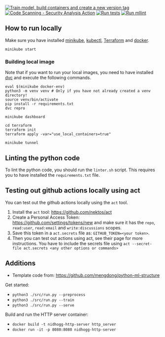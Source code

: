 [![Train model, build containers and create a new version tag](https://github.com/Fastjur/nidhogg/actions/workflows/build.yaml/badge.svg)](https://github.com/Fastjur/nidhogg/actions/workflows/build.yaml)
[![Code Scanning - Security Analysis Action](https://github.com/Fastjur/nidhogg/actions/workflows/codeQL.yaml/badge.svg)](https://github.com/Fastjur/nidhogg/actions/workflows/codeQL.yaml)
[![Run tests](https://github.com/Fastjur/nidhogg/actions/workflows/test.yaml/badge.svg)](https://github.com/Fastjur/nidhogg/actions/workflows/test.yaml)
[![Run mllint](https://github.com/Fastjur/nidhogg/actions/workflows/linter.yaml/badge.svg)](https://github.com/Fastjur/nidhogg/actions/workflows/linter.yaml)

## How to run locally
Make sure you have installed [minikube](https://minikube.sigs.k8s.io/docs/start/), [kubectl](https://kubernetes.io/docs/tasks/tools/install-kubectl/), [Terraform](https://learn.hashicorp.com/tutorials/terraform/install-cli) and [docker](https://www.docker.com/).

```
minikube start
```

### Building local image
Note that if you want to run your local images, you need to have installed [dvc](https://dvc.org/) and execute the following commands.
```
eval $(minikube docker-env)
python3 -m venv venv # Only if you have not already created a venv directory!
source venv/bin/activate
pip install -r requirements.txt
dvc repro
```

```
minikube dashboard
```

```
cd terraform
terraform init
terraform apply -var="use_local_containers=true"
```

```
minikube tunnel
```

## Linting the python code
To lint the python code, you should run the `linter.sh` script.
This requires you to have installed the `requirements.txt` file.

## Testing out github actions locally using act
You can test out the github actions locally using the `act` tool.
1. Install the `act` tool: https://github.com/nektos/act
2. Create a Personal Access Token: https://github.com/settings/tokens/new and make sure it has the `repo`, `read:user`, `read:email` and `write:discussions` scopes.
3. Save this token in a `act.secrets` file as: `GITHUB_TOKEN=<your token>`.
4. Then you can test out actions using act, see their page for more instructions.
   You have to include the secrets file using `act --secret-file act.secrets <any other options or commands>`

## Additions

- Template code from: https://github.com/mengdong/python-ml-structure

Get started:
- `python3 ./src/run.py --preprocess`
- `python3 ./src/run.py --train`
- `python3 ./src/run.py --serve`

Build and run the HTTP server container:
- `docker build -t nidhogg-http-server http_server`
- `docker run -it -p 8080:8080 nidhogg-http-server`
